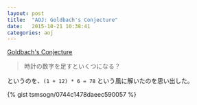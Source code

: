 ```yaml
---
layout: post
title:  "AOJ: Goldbach's Conjecture"
date:   2015-10-21 10:38:41
categories: aoj
---
```

[Goldbach's Conjecture](http://judge.u-aizu.ac.jp/onlinejudge/description.jsp?id=0056)

> 時計の数字を足すといくつになる？

というのを、`(1 + 12) * 6 = 78` という風に解いたのを思い出した。

{% gist tsmsogn/0744c1478daeec590057 %}
